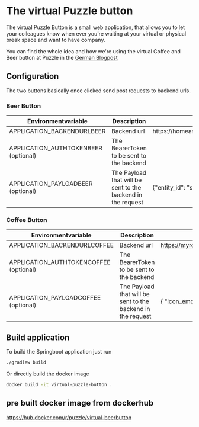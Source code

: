 # The virtual Puzzle button

The virtual Puzzle Button is a small web application, that allows you to let your colleagues know when ever you're waiting at your virtual or physical break space and want to have company.

You can find the whole idea and how we're using the virtual Coffee and Beer button at Puzzle in the [German Blogpost](https://www.puzzle.ch/de/blog/articles/2020/03/23/der-puzzle-fyrabebier-knopf)

## Configuration

The two buttons basically once clicked send post requests to backend urls.

### Beer Button

| Environmentvariable                  | Description           | Example  |
| ------------------------------------ |---------------------|----------|
| APPLICATION_BACKENDURLBEER           | Backend url           | https://homeassistantserver/api/services/script/turn_on  |
| APPLICATION_AUTHTOKENBEER (optional) | The BearerToken to be sent to the backend |  |
| APPLICATION_PAYLOADBEER (optional)   | The Payload that will be sent to the backend in the request | {"entity_id": "script.notify_remote_fyrabebier"} |


### Coffee Button

| Environmentvariable                  | Description           | Example  |
| ------------------------------------ |---------------------|----------|
| APPLICATION_BACKENDURLCOFFEE           | Backend url           | https://myrocketchat.ch/hooks/DKC4GeDPWYnjKEb5g/jDKAB5zbaG2tHx94cQny7epqAg2QBaE3QFdyBGmYoy3tekgi  |
| APPLICATION_AUTHTOKENCOFFEE (optional) | The BearerToken to be sent to the backend |  |
| APPLICATION_PAYLOADCOFFEE (optional)   | The Payload that will be sent to the backend in the request | { "icon_emoji": ":ghost:", "text": "Let's have a coffee, join me please [Meetingroom](https://linktoyoumeetingroom)", |




## Build application 

To build the Springboot application just run

```bash
./gradlew build
```

Or directly build the docker image

```bash
docker build -it virtual-puzzle-button .
```

## pre built docker image from dockerhub

https://hub.docker.com/r/puzzle/virtual-beerbutton